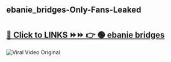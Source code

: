 
 ## ebanie_bridges-Only-Fans-Leaked

# <h2><a href="https://clipsfans.com/ebanie_bridges&ref=git">🔗 Click to LINKS ⏩⏩ 👉 🟢 ebanie bridges </a></h2>

<a href="https://clipsfans.com/ebanie_bridges&ref=git" rel="nofollow" data-target="animated-image.originalLink"><img src="https://i.ibb.co.com/xMMVF88/686577567.gif" alt="Viral Video Original" style="max-width: 100%; display: inline-block;" data-target="animated-image.originalImage"></a>
